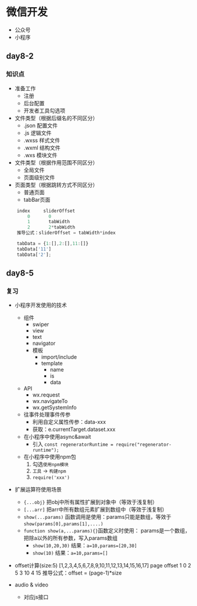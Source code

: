 # 微信开发
* 公众号
* 小程序

## day8-2

### 知识点
* 准备工作
    * 注册
    * 后台配置
    * 开发者工具勾选项
* 文件类型（根据后缀名的不同区分）
    * .json  配置文件
    * .js    逻辑文件
    * .wxss  样式文件
    * .wxml  结构文件
    * .wxs   模块文件
* 文件类型（根据作用范围不同区分）
    * 全局文件
    * 页面级别文件
* 页面类型（根据跳转方式不同区分）
    * 普通页面
    * tabBar页面
```js
    index     sliderOffset
        0       0
        1       tabWidth
        2       2*tabWidth
    推导公式：sliderOffset = tabWidth*index

    tabData = {1:[],2:[],11:[]}
    tabData['11']
    tabData['2'];
```

## day8-5

### 复习
* 小程序开发使用的技术
    * 组件
        * swiper
        * view
        * text
        * navigator
        * 模板
            * import/include
            * template
                * name
                * is
                * data
    * API
        * wx.request
        * wx.navigateTo
        * wx.getSystemInfo
    * 往事件处理事件传参
        * 利用自定义属性传参：data-xxx
        * 获取：e.currentTarget.dataset.xxx
    * 在小程序中使用async&await
        * 引入 `const regeneratorRuntime = require("regenerator-runtime");`
    * 在小程序中使用npm包
        1. 勾选`使用npm模块`
        2.  `工具` -> `构建npm`
        3. `require('xxx')`
* 扩展运算符使用场景
    * `{...obj}`  把obj中所有属性扩展到对象中（等效于浅复制）
    * `[...arr]`  把arr中所有数组元素扩展到数组中（等效于浅复制）
    * `show(...params)`  函数调用是使用：params只能是数组，等效于`show(params[0],params[1],....)`
    * `function show(a,...params){}`函数定义时使用：  params是一个数组，把除a以外的所有参数，写入params数组
        * `show(10,20,30)`  结果：`a=10,params=[20,30]`
        * `show(10)`  结果：`a=10,params=[]`

* offset计算(size:5)
[1,2,3,4,5,6,7,8,9,10,11,12,13,14,15,16,17]
page    offset
1       0
2       5
3       10
4       15
推导公式：offset = (page-1)*size

* audio & video
    * 对应js接口
    
